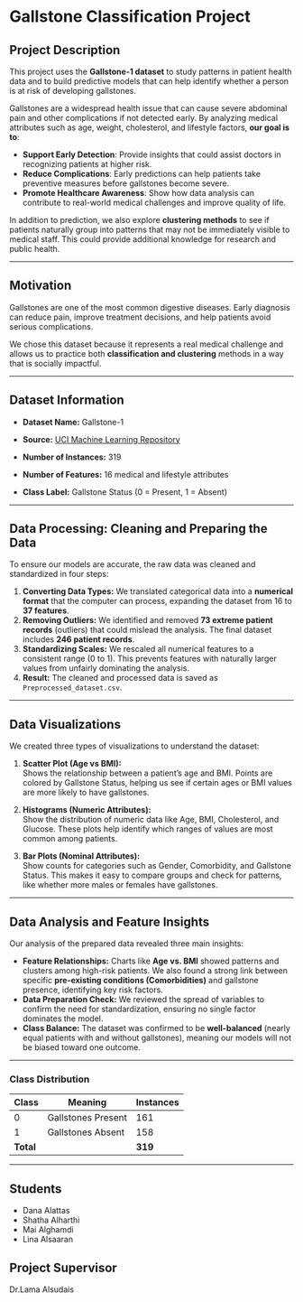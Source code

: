 # Gallstone Classification Project   

 

## Project Description   



This project uses the **Gallstone-1 dataset** to study patterns in patient health data and to build predictive models that can help identify 
whether a person is at risk of developing gallstones.


Gallstones are a widespread health issue that can cause severe abdominal pain and other complications if not detected early. By analyzing medical attributes such as age, weight, cholesterol, and lifestyle factors, **our goal is to**:


- **Support Early Detection**: Provide insights that could assist doctors in recognizing patients at higher risk.  
- **Reduce Complications**: Early predictions can help patients take preventive measures before gallstones become severe.  
- **Promote Healthcare Awareness**: Show how data analysis can contribute to real-world medical challenges and improve quality of life.  


In addition to prediction, we also explore **clustering methods** to see if patients naturally group into patterns that may not be immediately visible to medical staff.
This could provide additional knowledge for research and public health.


 
--- 



## Motivation   

Gallstones are one of the most common digestive diseases. Early diagnosis can reduce pain, 
improve treatment decisions, and help patients avoid serious complications.   


We chose this dataset because it represents a real medical challenge and allows us to 
practice both **classification and clustering** methods in a way that is socially impactful.   

 


--- 

 



## Dataset Information   

- **Dataset Name:** Gallstone-1   

- **Source:** [UCI Machine Learning Repository](https://archive.ics.uci.edu/dataset/1150/gallstone-1)   

- **Number of Instances:** 319   

- **Number of Features:** 16 medical and lifestyle attributes   

- **Class Label:** Gallstone Status (0 = Present, 1 = Absent)


--- 
## Data Processing: Cleaning and Preparing the Data 

To ensure our models are accurate, the raw data was cleaned and standardized in four steps:

1.  **Converting Data Types:** We translated categorical data into a **numerical format** that the computer can process, expanding the dataset from 16 to **37 features**.
2.  **Removing Outliers:** We identified and removed **73 extreme patient records** (outliers) that could mislead the analysis. The final dataset includes **246 patient records**.
3.  **Standardizing Scales:** We rescaled all numerical features to a consistent range (0 to 1). This prevents features with naturally larger values from unfairly dominating the analysis.
4.  **Result:** The cleaned and processed data is saved as `Preprocessed_dataset.csv`.

---

## Data Visualizations

We created three types of visualizations to understand the dataset:

1. **Scatter Plot (Age vs BMI):**  
   Shows the relationship between a patient’s age and BMI. Points are colored by Gallstone Status, helping us see if certain ages or BMI values are more likely to have gallstones.

2. **Histograms (Numeric Attributes):**  
   Show the distribution of numeric data like Age, BMI, Cholesterol, and Glucose. These plots help identify which ranges of values are most common among patients.

3. **Bar Plots (Nominal Attributes):**  
   Show counts for categories such as Gender, Comorbidity, and Gallstone Status. This makes it easy to compare groups and check for patterns, like whether more males or females have gallstones.

---
## Data Analysis and Feature Insights 

Our analysis of the prepared data revealed three main insights:

* **Feature Relationships:** Charts like **Age vs. BMI** showed patterns and clusters among high-risk patients. We also found a strong link between specific **pre-existing conditions (Comorbidities)** and gallstone presence, identifying key risk factors.
* **Data Preparation Check:** We reviewed the spread of variables to confirm the need for standardization, ensuring no single factor dominates the model.
* **Class Balance:** The dataset was confirmed to be **well-balanced** (nearly equal patients with and without gallstones), meaning our models will not be biased toward one outcome.

---

### Class Distribution   




| Class | Meaning              | Instances |
|-------|----------------------|-----------|
| 0     | Gallstones Present   | 161       |
| 1     | Gallstones Absent    | 158       |
| **Total** |                      | **319**   |


 

--- 


 

## Students   

- Dana Alattas
- Shatha Alharthi
- Mai Alghamdi
- Lina Alsaaran   

## Project Supervisor  
Dr.Lama Alsudais

